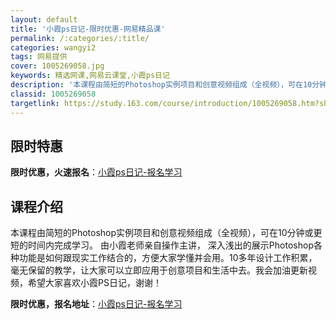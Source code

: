 ```yaml
---
layout: default
title: '小霞ps日记-限时优惠-网易精品课'
permalink: /:categories/:title/
categories: wangyi2
tags: 网易提供
cover: 1005269058.jpg
keywords: 精选网课,网易云课堂,小霞ps日记
description: '本课程由简短的Photoshop实例项目和创意视频组成（全视频），可在10分钟或更短的时间内完成学习。由小霞老师亲自操作'
classid: 1005269058
targetlink: https://study.163.com/course/introduction/1005269058.htm?share=1&shareId=1025206652&utm_campaign=share&utm_medium=iphoneShare&utm_source=&utm_u=1025206652
---
```


## 限时特惠

**限时优惠，火速报名**：[小霞ps日记-报名学习](https://study.163.com/course/introduction/1005269058.htm?share=1&shareId=1025206652&utm_campaign=share&utm_medium=iphoneShare&utm_source=&utm_u=1025206652)

## 课程介绍

本课程由简短的Photoshop实例项目和创意视频组成（全视频），可在10分钟或更短的时间内完成学习。 由小霞老师亲自操作主讲， 深入浅出的展示Photoshop各种功能是如何跟现实工作结合的，方便大家学懂并会用。10多年设计工作积累，毫无保留的教学，让大家可以立即应用于创意项目和生活中去。我会加油更新视频，希望大家喜欢小霞PS日记，谢谢！

**限时优惠，报名地址**：[小霞ps日记-报名学习](https://study.163.com/course/introduction/1005269058.htm?share=1&shareId=1025206652&utm_campaign=share&utm_medium=iphoneShare&utm_source=&utm_u=1025206652)

